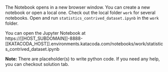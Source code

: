 
The Notebook opens in a new browser window. You can create a new notebook or open a local one. Check out the local folder `work` for several notebooks. Open and run `statistics_contrived_dataset.ipynb` in the `work` folder.

You can open the Jupyter Notebook at https://[[HOST_SUBDOMAIN]]-8888-[[KATACODA_HOST]].environments.katacoda.com/notebooks/work/statistics_contrived_dataset.ipynb

**Note:**
There are placeholder(s) to write python code. If you need any help, you can checkout solution tab.